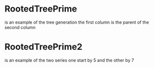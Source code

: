 # RootedTreePrime 
is an example of the tree generation the first column is the parent of the second column
# RootedTreePrime2 
is an example of the two series one start by 5 and the other by 7

